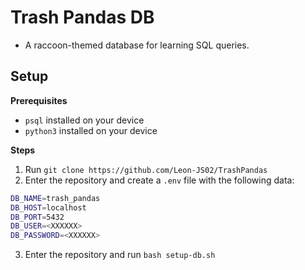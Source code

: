 # Trash Pandas DB
- A raccoon-themed database for learning SQL queries.

## Setup
**Prerequisites**
- `psql` installed on your device
- `python3` installed on your device

**Steps**
1. Run `git clone https://github.com/Leon-JS02/TrashPandas`
2. Enter the repository and create a `.env` file with the following data:
```bash
DB_NAME=trash_pandas
DB_HOST=localhost
DB_PORT=5432
DB_USER=<XXXXXX>
DB_PASSWORD=<XXXXXX>
```
3. Enter the repository and run `bash setup-db.sh`
